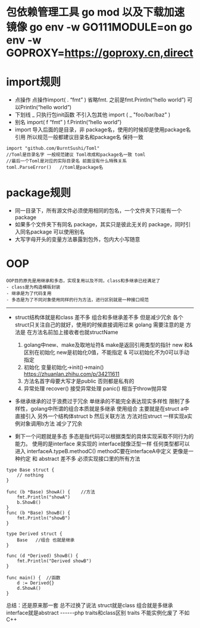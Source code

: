 
# 包依赖管理工具 go mod 以及下载加速镜像 go env -w GO111MODULE=on  go env -w GOPROXY=https://goproxy.cn,direct

# import规则   
- 点操作 点操作import( . “fmt” )  省略fmt.  之前是fmt.Println(“hello world”)   可以Println(“hello world”) 
- 下划线 _ 只执行包init函数 不引入包其他  import (  _ "foo/bar/baz" ) 
- 别名 import( f “fmt” ) f.Println(“hello world”) 
- import 导入后面的是目录，非 package名，使用的时候却是使用package名引用  所以规范一般都建议目录名和package名 保持一致
``` 
import "github.com/BurntSushi/Toml"   
//Toml是目录名字 一般规范建议 Toml改成和package名一致 toml   
//最后一个Toml是对应的实际目录名 前面没有什么特殊关系
toml.ParseError()   //toml是package名
```
# package规则
- 同一目录下，所有源文件必须使用相同的包名，一个文件夹下只能有一个 package
- 如果多个文件夹下有同名 package，其实只是彼此无关的 package，同时引入同名package 可以使用别名
- 大写字母开头的变量方法暴露到包外，包内大小写随意
# OOP
    OOP目的原先是用继承和多态，实现复用以及不同，class和多继承已经满足了
    - class是为构造模板封装  
    - 继承是为了代码复用   
    - 多态是为了不同对象使用同样的行为方法，进行区别就是一种接口规范

---
+  struct结构体就是和class 差不多   组合和多继承差不多  但是减少冗余    各个struct只关注自己的就好，使用的时候直接调用过来  golang 需要注意的是 方法是 在方法名前加上接收者也就structName
    1. golang中new、make及取地址符&  make是返回引用类型的指针
    new 和& 区别在初始化 new是初始化0值，不能指定   & 可以初始化不为0可以手动指定
    2. 初始化  变量初始化->init()->main()
    https://zhuanlan.zhihu.com/p/34211611
    3. 方法名首字母要大写才是public 否则都是私有的
    4. 异常处理 recover()  接受异常处理   panic() 相当于throw抛异常

+ 多继承继承的过于浪费过于冗余  单继承的不能完全表达现实多样性 限制了多样性，golang中所谓的组合本质就是多继承
使用组合 主要就是在struct a中直接引入 另外一个结构体struct b  然后关联方法  方法对应struct  一样实现a实例对象调用b方法  减少了冗余
+ 剩下一个问题就是多态 多态是指代码可以根据类型的具体实现采取不同行为的能力。
使用的是interface 来实现的   interface就像泛型一样 任何类型都可以进入 interfaceA.typeB.methodC()  methodC要在interfaceA中定义  更像是一种约定 和  abstract 差不多 必须实现接口里的所有方法
```
type Base struct {
    // nothing
}
 
func (b *Base) ShowA() {    //方法
    fmt.Println("showA")
    b.ShowB()
}
func (b *Base) ShowB() {
    fmt.Println("showB")
}
 
type Derived struct {
    Base   //组合 也就是继承
}
 
func (d *Derived) ShowB() {
    fmt.Println("Derived showB")
}
 
func main() {  //函数
    d := Derived{}
    d.ShowA()
}
```

总结：还是原来那一套 总不过换了说法  struct就是class  组合就是多继承  interface就是abstract ------php traits和class区别 traits 不能实例化废了 不如C++